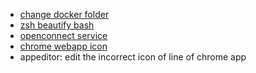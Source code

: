 * [change docker folder](https://stackoverflow.com/questions/24309526/how-to-change-the-docker-image-installation-directory/34731550#34731550)
* [zsh beautify bash](https://gist.github.com/tsabat/1498393)
* [openconnect service](http://gaijin-nippon.blogspot.tw/2013/01/systemd-unit-file-for-openconnect.html)
* [chrome webapp icon](https://askubuntu.com/questions/122397/how-to-change-icon-of-an-webapp-created-with-chromium)
* appeditor: edit the incorrect icon of line of chrome app
